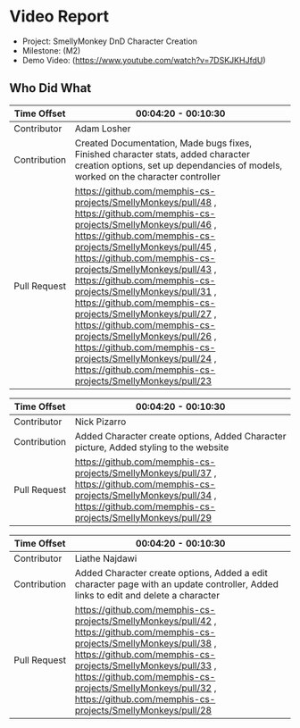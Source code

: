 # Video Report

- Project: SmellyMonkey DnD Character Creation
- Milestone: (M2)
- Demo Video: (https://www.youtube.com/watch?v=7DSKJKHJfdU)

## Who Did What

| Time Offset  | 00:04:20 - 00:10:30 |
| ------------ | ----- |
| Contributor  | Adam Losher |
| Contribution | Created Documentation, Made bugs fixes, Finished character stats, added character creation options, set up dependancies of models, worked on the character controller |
| Pull Request | https://github.com/memphis-cs-projects/SmellyMonkeys/pull/48 , https://github.com/memphis-cs-projects/SmellyMonkeys/pull/46 , https://github.com/memphis-cs-projects/SmellyMonkeys/pull/45 , https://github.com/memphis-cs-projects/SmellyMonkeys/pull/43 , https://github.com/memphis-cs-projects/SmellyMonkeys/pull/31 , https://github.com/memphis-cs-projects/SmellyMonkeys/pull/27 , https://github.com/memphis-cs-projects/SmellyMonkeys/pull/26 , https://github.com/memphis-cs-projects/SmellyMonkeys/pull/24 , https://github.com/memphis-cs-projects/SmellyMonkeys/pull/23 |

| Time Offset  | 00:04:20 - 00:10:30 |
| ------------ | ----- |
| Contributor  | Nick Pizarro |
| Contribution | Added Character create options, Added Character picture, Added styling to the website |
| Pull Request | https://github.com/memphis-cs-projects/SmellyMonkeys/pull/37 , https://github.com/memphis-cs-projects/SmellyMonkeys/pull/34 , https://github.com/memphis-cs-projects/SmellyMonkeys/pull/29 |

| Time Offset  | 00:04:20 - 00:10:30 |
| ------------ | ----- |
| Contributor  | Liathe Najdawi |
| Contribution | Added Character create options, Added a edit character page with an update controller, Added links to edit and delete a character |
| Pull Request | https://github.com/memphis-cs-projects/SmellyMonkeys/pull/42 , https://github.com/memphis-cs-projects/SmellyMonkeys/pull/38 , https://github.com/memphis-cs-projects/SmellyMonkeys/pull/33 , https://github.com/memphis-cs-projects/SmellyMonkeys/pull/32 , https://github.com/memphis-cs-projects/SmellyMonkeys/pull/28 |

